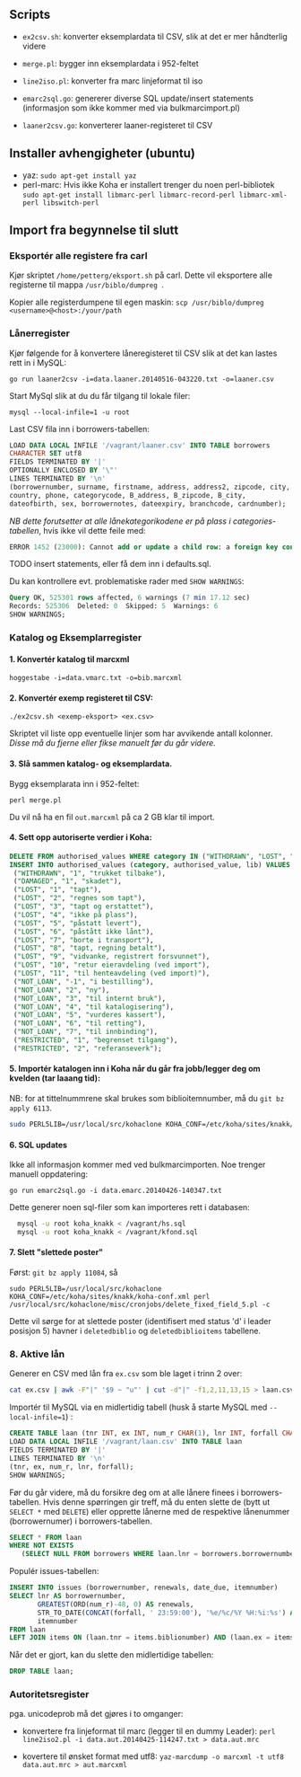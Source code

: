 ## Scripts

* `ex2csv.sh`: konverter eksemplardata til CSV, slik at det er mer håndterlig videre

* `merge.pl`: bygger inn eksemplardata i 952-feltet

* `line2iso.pl`: konverter fra marc linjeformat til iso

* `emarc2sql.go`: genererer diverse SQL update/insert statements (informasjon som ikke kommer med via bulkmarcimport.pl)

* `laaner2csv.go`: konverterer laaner-registeret til CSV

## Installer avhengigheter (ubuntu)

* yaz:
  `sudo apt-get install yaz`
* perl-marc:
  Hvis ikke Koha er installert trenger du noen perl-bibliotek
  `sudo apt-get install libmarc-perl libmarc-record-perl libmarc-xml-perl libswitch-perl`

## Import fra begynnelse til slutt

### Eksportér alle registere fra carl

  Kjør skriptet `/home/petterg/eksport.sh` på carl. Dette vil eksportere alle registerne til mappa `/usr/biblo/dumpreg `.

  Kopier alle registerdumpene til egen maskin:
  `scp /usr/biblo/dumpreg <username>@<host>:/your/path`

### Lånerregister

Kjør følgende for å konvertere låneregisteret til CSV slik at det kan lastes rett in i MySQL:

    go run laaner2csv -i=data.laaner.20140516-043220.txt -o=laaner.csv

Start MySql slik at du du får tilgang til lokale filer:

    mysql --local-infile=1 -u root

Last CSV fila inn i borrowers-tabellen:


```sql
LOAD DATA LOCAL INFILE '/vagrant/laaner.csv' INTO TABLE borrowers
CHARACTER SET utf8
FIELDS TERMINATED BY '|'
OPTIONALLY ENCLOSED BY '\"'
LINES TERMINATED BY '\n'
(borrowernumber, surname, firstname, address, address2, zipcode, city,
country, phone, categorycode, B_address, B_zipcode, B_city,
dateofbirth, sex, borrowernotes, dateexpiry, branchcode, cardnumber);
```

*NB dette forutsetter at alle lånekategorikodene er på plass i categories-tabellen*, hvis ikke vil dette feile med:

```sql
ERROR 1452 (23000): Cannot add or update a child row: a foreign key constraint fails (`koha_knakk`.`borrowers`, CONSTRAINT `borrowers_ibfk_1` FOREIGN KEY (`categorycode`) REFERENCES `categories` (`categorycode`))
```

TODO insert statements, eller få dem inn i defaults.sql.

Du kan kontrollere evt. problematiske rader med `SHOW WARNINGS`:
```sql
Query OK, 525301 rows affected, 6 warnings (7 min 17.12 sec)
Records: 525306  Deleted: 0  Skipped: 5  Warnings: 6
SHOW WARNINGS;
```

### Katalog og Eksemplarregister


#### 1. Konvertér katalog til marcxml

   `hoggestabe -i=data.vmarc.txt -o=bib.marcxml`

#### 2. Konvertér exemp registeret til CSV:

   `./ex2csv.sh <exemp-eksport> <ex.csv>`

   Skriptet vil liste opp eventuelle linjer som har avvikende antall kolonner. *Disse må du fjerne eller fikse manuelt før du går videre.*

#### 3. Slå sammen katalog- og eksemplardata.

   Bygg eksemplarata inn i 952-feltet:

   `perl merge.pl`

   Du vil nå ha en fil `out.marcxml` på ca 2 GB klar til import.

#### 4. Sett opp autoriserte verdier i Koha:
   ```sql
   DELETE FROM authorised_values WHERE category IN ("WITHDRAWN", "LOST", "NOT_LOAN", "RESTRICTED", "DAMAGED");
   INSERT INTO authorised_values (category, authorised_value, lib) VALUES
    ("WITHDRAWN", "1", "trukket tilbake"),
    ("DAMAGED", "1", "skadet"),
    ("LOST", "1", "tapt"),
    ("LOST", "2", "regnes som tapt"),
    ("LOST", "3", "tapt og erstattet"),
    ("LOST", "4", "ikke på plass"),
    ("LOST", "5", "påstatt levert"),
    ("LOST", "6", "påstått ikke lånt"),
    ("LOST", "7", "borte i transport"),
    ("LOST", "8", "tapt, regning betalt"),
    ("LOST", "9", "vidvanke, registrert forsvunnet"),
    ("LOST", "10", "retur eieravdeling (ved import"),
    ("LOST", "11", "til henteavdeling (ved import)"),
    ("NOT_LOAN", "-1", "i bestilling"),
    ("NOT_LOAN", "2", "ny"),
    ("NOT_LOAN", "3", "til internt bruk"),
    ("NOT_LOAN", "4", "til katalogisering"),
    ("NOT_LOAN", "5", "vurderes kassert"),
    ("NOT_LOAN", "6", "til retting"),
    ("NOT_LOAN", "7", "til innbinding"),
    ("RESTRICTED", "1", "begrenset tilgang"),
    ("RESTRICTED", "2", "referanseverk");
   ```

#### 5. Importér katalogen inn i Koha når du går fra jobb/legger deg om kvelden (tar laaang tid):

NB: for at tittelnummrene skal brukes som biblioitemnumber, må du `git bz apply 6113`.

  ```bash
  sudo PERL5LIB=/usr/local/src/kohaclone KOHA_CONF=/etc/koha/sites/knakk/koha-conf.xml perl /usr/local/src/kohaclone/misc/migration_tools/bulkmarcimport.pl -d -file /vagrant/out.marcxml -g 001 -v 2 -b -m=MARCXML
```
#### 6. SQL updates
Ikke all informasjon kommer med ved bulkmarcimporten. Noe trenger manuell oppdatering:

```go run emarc2sql.go -i data.emarc.20140426-140347.txt```

Dette generer noen sql-filer som kan importeres rett i databasen:

```bash
  mysql -u root koha_knakk < /vagrant/hs.sql
  mysql -u root koha_knakk < /vagrant/kfond.sql
```

#### 7. Slett "slettede poster"

Først: `git bz apply 11084`, så

    sudo PERL5LIB=/usr/local/src/kohaclone KOHA_CONF=/etc/koha/sites/knakk/koha-conf.xml perl /usr/local/src/kohaclone/misc/cronjobs/delete_fixed_field_5.pl -c

Dette vil sørge for at slettede poster (identifisert med status 'd' i leader posisjon 5) havner i `deletedbiblio` og `deletedbiblioitems` tabellene.

### 8. Aktive lån
Generer en CSV med lån fra `ex.csv` som ble laget i trinn 2 over:

```bash
cat ex.csv | awk -F"|" '$9 ~ "u"' | cut -d"|" -f1,2,11,13,15 > laan.csv
```

Importér til MySQL via en midlertidig tabell (husk å starte MySQL med `--local-infile=1`) :

```sql
CREATE TABLE laan (tnr INT, ex INT, num_r CHAR(1), lnr INT, forfall CHAR(10));
LOAD DATA LOCAL INFILE '/vagrant/laan.csv' INTO TABLE laan
FIELDS TERMINATED BY '|'
LINES TERMINATED BY '\n'
(tnr, ex, num_r, lnr, forfall);
SHOW WARNINGS;
```

Før du går videre, må du forsikre deg om at alle lånere finees i borrowers-tabellen. Hvis denne spørringen gir treff, må du enten slette de (bytt ut `SELECT *` med `DELETE`) eller opprette lånerne med de respektive lånenummer (borrowernumer) i borrowers-tabellen.

```sql
SELECT * FROM laan
WHERE NOT EXISTS
   (SELECT NULL FROM borrowers WHERE laan.lnr = borrowers.borrowernumber);
```

Populér issues-tabellen:

```sql
INSERT INTO issues (borrowernumber, renewals, date_due, itemnumber)
SELECT lnr AS borrowernumber,
       GREATEST(ORD(num_r)-48, 0) AS renewals,
       STR_TO_DATE(CONCAT(forfall, ' 23:59:00'), '%e/%c/%Y %H:%i:%s') AS date_due,
       itemnumber
FROM laan
LEFT JOIN items ON (laan.tnr = items.biblionumber) AND (laan.ex = items.copynumber);
```

Når det er gjort, kan du slette den midlertidige tabellen:

```sql
DROP TABLE laan;
```

### Autoritetsregister

pga. unicodeprob må det gjøres i to omganger:

* konvertere fra linjeformat til marc (legger til en dummy Leader):
  `perl line2iso2.pl -i data.aut.20140425-114247.txt > data.aut.mrc`

* kovertere til ønsket format med utf8:
  `yaz-marcdump -o marcxml -t utf8 data.aut.mrc > aut.marcxml`
